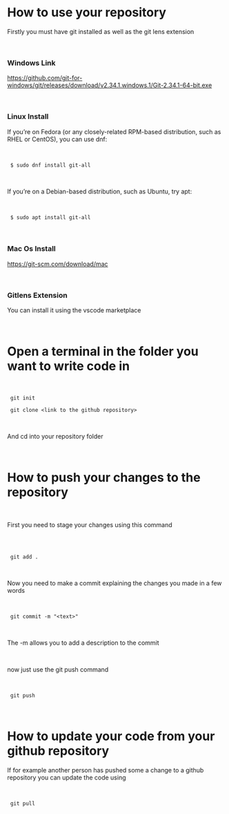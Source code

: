 <br>

# How to use your repository

Firstly you must have git installed as well as the git lens extension

<br>

### **Windows Link**

https://github.com/git-for-windows/git/releases/download/v2.34.1.windows.1/Git-2.34.1-64-bit.exe


<br>

### **Linux Install**

If you’re on Fedora (or any closely-related RPM-based distribution, such as RHEL or CentOS), you can use dnf:

<br>

```bash
 $ sudo dnf install git-all
```

<br>

If you’re on a Debian-based distribution, such as Ubuntu, try apt:

<br>

```bash
 $ sudo apt install git-all
```

<br>

### **Mac Os Install**

https://git-scm.com/download/mac

<br>

### **Gitlens Extension**

You can install it using the vscode marketplace

<br>

# Open a terminal in the folder you want to write code in

<br>

```shell
 git init

 git clone <link to the github repository>

```

<br>

And cd into your repository folder

<br>

# How to push your changes to the repository

<br>

First you need to stage your changes using this command

<br>

```shell

 git add .

```

<br>

Now you need to make a commit explaining the changes you made
in a few words

<br>

```shell
 git commit -m "<text>"
```

<br>

The -m allows you to add a description to the commit

<br>

now just use the git push command

<br>

```
 git push
```

<br>

# How to update your code from your github repository

If for example another person has pushed some a change to a github repository you can update the code using

<br>

```shell
 git pull
 ```

